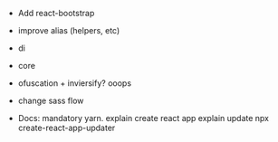 - Add react-bootstrap
- improve alias (helpers, etc)
- di
- core
- ofuscation + inviersify? ooops
- change sass flow

- Docs:
mandatory yarn.
explain create react app
explain update npx create-react-app-updater
